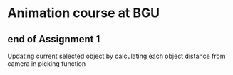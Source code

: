 # Animation course at BGU
## end of Assignment 1

Updating current selected object by calculating each object distance from camera in picking function 
